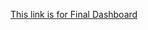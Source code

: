 [This link is for Final Dashboard](https://app.powerbi.com/links/cX_r5j-IGa?ctid=e5a06f4a-1ec4-4d01-8f73-e7dd15f26134&pbi_source=linkShare&bookmarkGuid=05cbaa94-2228-4410-b0fa-8b3852bf5a24) 
